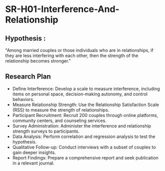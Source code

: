 # SR-H01-Interference-And-Relationship

## Hypothesis : 
"Among married couples or those individuals who are in relationships, if they are less interfering with each other, then the strength of the relationship becomes stronger."

## Research Plan
- Define Interference: Develop a scale to measure interference, including items on personal space, decision-making autonomy, and control behaviors.
- Measure Relationship Strength: Use the Relationship Satisfaction Scale (RSS) to measure the strength of relationships.
- Participant Recruitment: Recruit 200 couples through online platforms, community centers, and counseling services.
- Survey Administration: Administer the interference and relationship strength surveys to participants.
- Data Analysis: Perform correlation and regression analysis to test the hypothesis.
- Qualitative Follow-up: Conduct interviews with a subset of couples to gain deeper insights.
- Report Findings: Prepare a comprehensive report and seek publication in a relevant journal.
